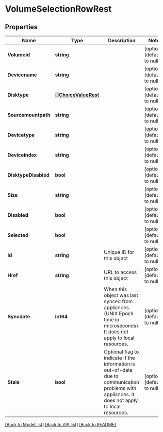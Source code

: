 # VolumeSelectionRowRest

## Properties
Name | Type | Description | Notes
------------ | ------------- | ------------- | -------------
**Volumeid** | **string** |  | [optional] [default to null]
**Devicename** | **string** |  | [optional] [default to null]
**Disktype** | [**[]ChoiceValueRest**](ChoiceValueRest.md) |  | [optional] [default to null]
**Sourcemountpath** | **string** |  | [optional] [default to null]
**Devicetype** | **string** |  | [optional] [default to null]
**Deviceindex** | **string** |  | [optional] [default to null]
**DisktypeDisabled** | **bool** |  | [optional] [default to null]
**Size** | **string** |  | [optional] [default to null]
**Disabled** | **bool** |  | [optional] [default to null]
**Selected** | **bool** |  | [optional] [default to null]
**Id** | **string** | Unique ID for this object | [optional] [default to null]
**Href** | **string** | URL to access this object | [optional] [default to null]
**Syncdate** | **int64** | When this object was last synced from appliances (UNIX Epoch time in microseconds). It does not apply to local resources. | [optional] [default to null]
**Stale** | **bool** | Optional flag to indicate if the information is out-of-date due to communication problems with appliances. It does not apply to local resources. | [optional] [default to null]

[[Back to Model list]](../README.md#documentation-for-models) [[Back to API list]](../README.md#documentation-for-api-endpoints) [[Back to README]](../README.md)

